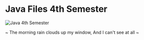 # Java Files 4th Semester

<img src="https://i.pinimg.com/736x/24/49/05/244905a53d441a00074d8584d8491a9d.jpg" alt="Java 4th Semester" />

<p>
~ The morning rain clouds up my window,
And I can't see at all
~
</p>
